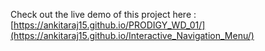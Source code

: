 Check out the live demo of this project here :
[https://ankitaraj15.github.io/PRODIGY_WD_01/](https://ankitaraj15.github.io/Interactive_Navigation_Menu/)

